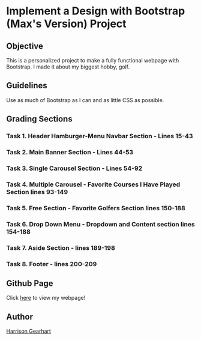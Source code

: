 # Implement a Design with Bootstrap (Max's Version) Project

## Objective
This is a personalized project to make a fully functional webpage with Bootstrap. I made it about my biggest hobby, golf. 

## Guidelines
Use as much of Bootstrap as I can and as little CSS as possible.

## Grading Sections
### Task 1. Header Hamburger-Menu Navbar Section - Lines 15-43
### Task 2. Main Banner Section - Lines 44-53
### Task 3. Single Carousel Section - Lines 54-92
### Task 4. Multiple Carousel - Favorite Courses I Have Played Section lines 93-149
### Task 5. Free Section - Favorite Golfers Section lines 150-188
### Task 6. Drop Down Menu - Dropdown and Content section lines 154-188
### Task 7. Aside Section - lines 189-198
### Task 8. Footer - lines 200-209

## Github Page
Click [here](https://harrisongearhart.github.io/HarrisonGolfs.github.io/index.html) to view my webpage!

## Author
[Harrison Gearhart](https://github.com/HarrisonGearhart)
